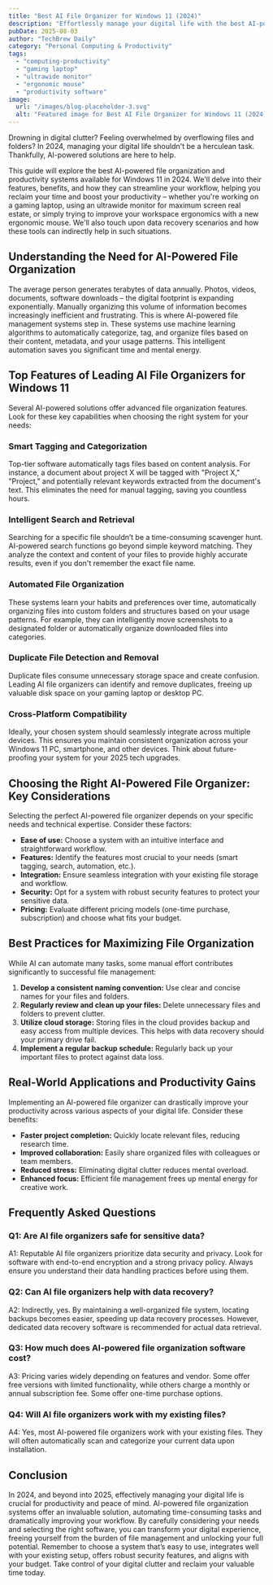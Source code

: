 ```yaml
---
title: "Best AI File Organizer for Windows 11 (2024)"
description: "Effortlessly manage your digital life with the best AI-powered file organization system for Windows 11 in 2024.  Boost productivity & reclaim your time! Read our complete guide now."
pubDate: 2025-08-03
author: "TechBrew Daily"
category: "Personal Computing & Productivity"
tags:
  - "computing-productivity"
  - "gaming laptop"
  - "ultrawide monitor"
  - "ergonomic mouse"
  - "productivity software"
image:
  url: "/images/blog-placeholder-3.svg"
  alt: "Featured image for Best AI File Organizer for Windows 11 (2024)"
---
```


Drowning in digital clutter?  Feeling overwhelmed by overflowing files and folders?  In 2024,  managing your digital life shouldn't be a herculean task.  Thankfully, AI-powered solutions are here to help.

This guide will explore the best AI-powered file organization and productivity systems available for Windows 11 in 2024.  We'll delve into their features, benefits, and how they can streamline your workflow, helping you reclaim your time and boost your productivity – whether you're working on a gaming laptop, using an ultrawide monitor for maximum screen real estate, or simply trying to improve your workspace ergonomics with a new ergonomic mouse. We'll also touch upon data recovery scenarios and how these tools can indirectly help in such situations.

##  Understanding the Need for AI-Powered File Organization

The average person generates terabytes of data annually.  Photos, videos, documents, software downloads – the digital footprint is expanding exponentially.  Manually organizing this volume of information becomes increasingly inefficient and frustrating.  This is where AI-powered file management systems step in. These systems use machine learning algorithms to automatically categorize, tag, and organize files based on their content, metadata, and your usage patterns.  This intelligent automation saves you significant time and mental energy.

## Top Features of Leading AI File Organizers for Windows 11

Several AI-powered solutions offer advanced file organization features.  Look for these key capabilities when choosing the right system for your needs:

### Smart Tagging and Categorization

Top-tier software automatically tags files based on content analysis.  For instance, a document about project X will be tagged with "Project X," "Project," and potentially relevant keywords extracted from the document's text.  This eliminates the need for manual tagging, saving you countless hours.

###  Intelligent Search and Retrieval

Searching for a specific file shouldn’t be a time-consuming scavenger hunt.  AI-powered search functions go beyond simple keyword matching.  They analyze the context and content of your files to provide highly accurate results, even if you don't remember the exact file name.

###  Automated File Organization

These systems learn your habits and preferences over time, automatically organizing files into custom folders and structures based on your usage patterns. For example, they can intelligently move screenshots to a designated folder or automatically organize downloaded files into categories.

###  Duplicate File Detection and Removal

Duplicate files consume unnecessary storage space and create confusion.  Leading AI file organizers can identify and remove duplicates, freeing up valuable disk space on your gaming laptop or desktop PC.

###  Cross-Platform Compatibility

Ideally, your chosen system should seamlessly integrate across multiple devices.  This ensures you maintain consistent organization across your Windows 11 PC, smartphone, and other devices.  Think about future-proofing your system for your 2025 tech upgrades.


##  Choosing the Right AI-Powered File Organizer:  Key Considerations

Selecting the perfect AI-powered file organizer depends on your specific needs and technical expertise.  Consider these factors:

* **Ease of use:**  Choose a system with an intuitive interface and straightforward workflow.
* **Features:**  Identify the features most crucial to your needs (smart tagging, search, automation, etc.).
* **Integration:**  Ensure seamless integration with your existing file storage and workflow.
* **Security:**  Opt for a system with robust security features to protect your sensitive data.
* **Pricing:**  Evaluate different pricing models (one-time purchase, subscription) and choose what fits your budget.

##  Best Practices for Maximizing File Organization

While AI can automate many tasks, some manual effort contributes significantly to successful file management:

1. **Develop a consistent naming convention:** Use clear and concise names for your files and folders.
2. **Regularly review and clean up your files:** Delete unnecessary files and folders to prevent clutter.
3. **Utilize cloud storage:**  Storing files in the cloud provides backup and easy access from multiple devices. This helps with data recovery should your primary drive fail.
4. **Implement a regular backup schedule:** Regularly back up your important files to protect against data loss.

##  Real-World Applications and Productivity Gains

Implementing an AI-powered file organizer can drastically improve your productivity across various aspects of your digital life.  Consider these benefits:


* **Faster project completion:** Quickly locate relevant files, reducing research time.
* **Improved collaboration:** Easily share organized files with colleagues or team members.
* **Reduced stress:** Eliminating digital clutter reduces mental overload.
* **Enhanced focus:** Efficient file management frees up mental energy for creative work.



## Frequently Asked Questions

### Q1: Are AI file organizers safe for sensitive data?

A1: Reputable AI file organizers prioritize data security and privacy. Look for software with end-to-end encryption and a strong privacy policy.  Always ensure you understand their data handling practices before using them.

### Q2: Can AI file organizers help with data recovery?

A2: Indirectly, yes.  By maintaining a well-organized file system, locating backups becomes easier, speeding up data recovery processes.  However, dedicated data recovery software is recommended for actual data retrieval.

### Q3: How much does AI-powered file organization software cost?

A3: Pricing varies widely depending on features and vendor. Some offer free versions with limited functionality, while others charge a monthly or annual subscription fee.  Some offer one-time purchase options.

### Q4:  Will AI file organizers work with my existing files?

A4: Yes, most AI-powered file organizers work with your existing files.  They will often automatically scan and categorize your current data upon installation.



## Conclusion

In 2024, and beyond into 2025,  effectively managing your digital life is crucial for productivity and peace of mind. AI-powered file organization systems offer an invaluable solution, automating time-consuming tasks and dramatically improving your workflow. By carefully considering your needs and selecting the right software, you can transform your digital experience, freeing yourself from the burden of file management and unlocking your full potential. Remember to choose a system that’s easy to use, integrates well with your existing setup, offers robust security features, and aligns with your budget.  Take control of your digital clutter and reclaim your valuable time today.